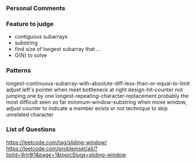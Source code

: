 ### Personal Comments


### Feature to judge
- contiguous subarrays
- substring
- find size of longest subarray that ...
- O(N) to solve

### Patterns
longest-continuous-subarray-with-absolute-diff-less-than-or-equal-to-limit
  adjust left's pointer when meet bottleneck at right
design-hit-counter
  not jumping one by one
longest-repeating-character-replacement
  probably the most difficult seen so far
minimum-window-substring
  when move window, adjust counter to indicate a member exists or not
  technique to skip unrelated character

### List of Questions
https://leetcode.com/tag/sliding-window/
https://leetcode.com/problemset/all/?listId=9rlr9l1&page=1&topicSlugs=sliding-window
